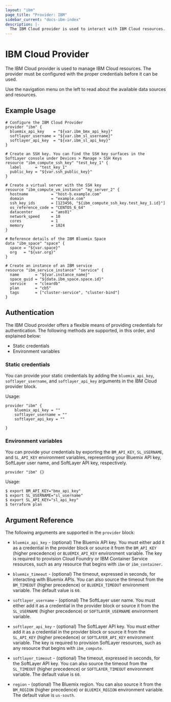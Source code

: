 ```yaml
---
layout: "ibm"
page_title: "Provider: IBM"
sidebar_current: "docs-ibm-index"
description: |-
  The IBM Cloud provider is used to interact with IBM Cloud resources.
---
```


# IBM Cloud Provider

The IBM Cloud provider is used to manage IBM Cloud resources. The provider must be configured with the proper credentials before it can be used.

Use the navigation menu on the left to read about the available data sources and resources.

## Example Usage


```hcl
# Configure the IBM Cloud Provider
provider "ibm" {
  bluemix_api_key    = "${var.ibm_bmx_api_key}"
  softlayer_username = "${var.ibm_sl_username}"
  softlayer_api_key  = "${var.ibm_sl_api_key}"
}

# Create an SSH key. You can find the SSH key surfaces in the SoftLayer console under Devices > Manage > SSH Keys
resource "ibm_compute_ssh_key" "test_key_1" {
  label      = "test_key_1"
  public_key = "${var.ssh_public_key}"
}

# Create a virtual server with the SSH key
resource "ibm_compute_vm_instance" "my_server_2" {
  hostname          = "host-b.example.com"
  domain            = "example.com"
  ssh_key_ids       = [123456, "${ibm_compute_ssh_key.test_key_1.id}"]
  os_reference_code = "CENTOS_6_64"
  datacenter        = "ams01"
  network_speed     = 10
  cores             = 1
  memory            = 1024
}

# Reference details of the IBM Bluemix Space
data "ibm_space" "space" {
  space = "${var.space}"
  org   = "${var.org}"
}

# Create an instance of an IBM service
resource "ibm_service_instance" "service" {
  name       = "${var.instance_name}"
  space_guid = "${data.ibm_space.space.id}"
  service    = "cleardb"
  plan       = "cb5"
  tags       = ["cluster-service", "cluster-bind"]
}
```

## Authentication

The IBM Cloud provider offers a flexible means of providing credentials for authentication. The following methods are supported, in this order, and explained below:

- Static credentials
- Environment variables

### Static credentials ###

You can provide your static credentials by adding the `bluemix_api_key`, `softlayer_username`, and `softlayer_api_key` arguments in the IBM Cloud provider block.

Usage:

```
provider "ibm" {
    bluemix_api_key = ""
    softlayer_username = ""
    softlayer_api_key = ""

}
```


### Environment variables

You can provide your credentials by exporting the `BM_API_KEY`, `SL_USERNAME`, and `SL_API_KEY` environment variables, representing your Bluemix API key, SoftLayer user name, and SoftLayer API key, respectively.  

```
provider "ibm" {}
```

Usage:

```
$ export BM_API_KEY="bmx_api_key"
$ export SL_USERNAME="sl_username"
$ export SL_API_KEY="sl_api_key"
$ terraform plan
```

## Argument Reference

The following arguments are supported in the `provider` block:

* `bluemix_api_key` - (optional) The Bluemix API key. You must either add it as a credential in the provider block or source it from the `BM_API_KEY` (higher precedence) or `BLUEMIX_API_KEY` environment variable. The key is required to provision Cloud Foundry or IBM Container Service resources, such as any resource that begins with `ibm` or `ibm_container`.

* `bluemix_timeout` - (optional) The timeout, expressed in seconds, for interacting with Bluemix APIs. You can also source the timeout from the `BM_TIMEOUT` (higher precedence) or `BLUEMIX_TIMEOUT` environment variable. The default value is `60`.

* `softlayer_username` - (optional) The SoftLayer user name. You must either add it as a credential in the provider block or source it from the `SL_USERNAME` (higher precedence) or `SOFTLAYER_USERNAME` environment variable.

* `softlayer_api_key` - (optional) The SoftLayer API key. You must either add it as a credential in the provider block or source it from the `SL_API_KEY` (higher precedence) or `SOFTLAYER_API_KEY` environment variable. The key is required to provision SoftLayer resources, such as any resource that begins with `ibm_compute`.

* `softlayer_timeout` - (optional) The timeout, expressed in seconds, for the SoftLayer API key. You can also source the timeout from the `SL_TIMEOUT` (higher precedence) or `SOFTLAYER_TIMEOUT` environment variable. The default value is `60`.

* `region` - (optional) The Bluemix region. You can also source it from the `BM_REGION` (higher precedence) or `BLUEMIX_REGION` environment variable. The default value is `us-south`.

